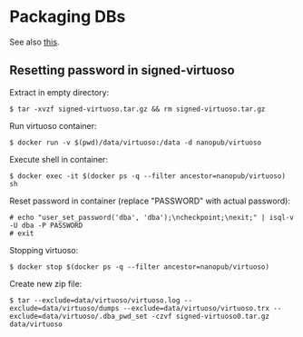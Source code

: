 Packaging DBs
=============

See also [this](https://github.com/peta-pico/nanopub-services/blob/master/packaging.md).


## Resetting password in signed-virtuoso

Extract in empty directory:

    $ tar -xvzf signed-virtuoso.tar.gz && rm signed-virtuoso.tar.gz

Run virtuoso container:

    $ docker run -v $(pwd)/data/virtuoso:/data -d nanopub/virtuoso

Execute shell in container:

    $ docker exec -it $(docker ps -q --filter ancestor=nanopub/virtuoso) sh

Reset password in container (replace "PASSWORD" with actual password):

    # echo "user_set_password('dba', 'dba');\ncheckpoint;\nexit;" | isql-v -U dba -P PASSWORD
    # exit

Stopping virtuoso:

    $ docker stop $(docker ps -q --filter ancestor=nanopub/virtuoso)

Create new zip file:

    $ tar --exclude=data/virtuoso/virtuoso.log --exclude=data/virtuoso/dumps --exclude=data/virtuoso/virtuoso.trx --exclude=data/virtuoso/.dba_pwd_set -czvf signed-virtuoso0.tar.gz data/virtuoso

